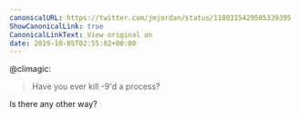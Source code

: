 ```yaml
---
canonicalURL: https://twitter.com/jmjordan/status/1180315429505339395
ShowCanonicalLink: true
CanonicalLinkText: View original on
date: 2019-10-05T02:55:02+00:00
---
```

@climagic:

> Have you ever kill -9'd a process?

Is there any other way?
